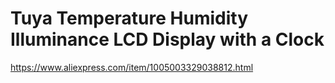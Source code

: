 # Tuya Temperature Humidity Illuminance LCD Display with a Clock

https://www.aliexpress.com/item/1005003329038812.html

